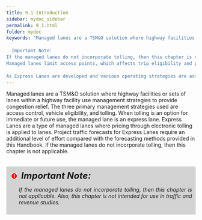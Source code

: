 ```yaml
---
title: 9.1 Introduction
sidebar: mydoc_sidebar
permalink: 9_1.html
folder: mydoc
keywords: "Managed lanes are a TSM&O solution where highway facilities or sets of lanes within a highway facility use management strategies to provide congestion relief. The three primary management strategies used are access control, vehicle eligibility, and tolling. When tolling is an option for immediate or future use, the managed lane is an express lane. Express Lanes are a type of managed lanes where pricing through electronic tolling is applied to lanes. Project traffic forecasts for Express Lanes require an additional level of effort compared with the forecasting methods provided in this Handbook. If the managed lanes do not incorporate tolling, then this chapter is not applicable.

  Important Note:
If the managed lanes do not incorporate tolling, then this chapter is not applicable. Also, this chapter is not intended for use in traffic and revenue studies.
Managed lanes limit access points, which affects trip eligibility and potential demand for the facility. In addition, since Express Lanes use tolling to manage congestion, there is varying demand for the facility. As such, Express Lanes traffic cannot be forecasted using a typical project traffic forecast procedure that applies Standard K and D factors to AADTs. This chapter provides general discussions on unique issues in the Express Lanes project development process and offers guidance on the methodologies and processes for project traffic development.

As Express Lanes are developed and various operating strategies are assessed around the state, it is apparent that the complexity of the Express Lanes operations is greater than those of the traditional roadways. FDOT has developed a Managed Lanes Guidebook to provide guidance on the planning and implementation processes of managed lanes projects and associated technical, organizational, and outreach requirements. The intent of this chapter of the Project Traffic Forecasting Handbook is to supplement the FDOT Managed Lanes Guidebook and provide additional guidance on the development of project traffic during the project development process for Express Lanes. This chapter is not intended for use in traffic and revenue studies."
---
```



<style>
  div{text-align: justify;}
</style>


Managed lanes are a TSM&amp;O solution where highway facilities or sets of lanes within a highway facility use management strategies to provide congestion relief. The three primary management strategies used are access control, vehicle eligibility, and tolling. When tolling is an option for immediate or future use, the managed lane is an express lane. Express Lanes are a type of managed lanes where pricing through electronic tolling is applied to lanes. Project traffic forecasts for Express Lanes require an additional level of effort compared with the forecasting methods provided in this Handbook. If the managed lanes do not incorporate tolling, then this chapter is not applicable.

<div style="background:#D3D3D3; padding: 0.6rem; margin: 2rem 0">
<img src="images/RedWarning.png" style="max-width: 3%; margin-left:4px; "><font size = 5><b><i>&nbsp;&nbsp;Important Note:</i></b></font>
<ul><i>If the managed lanes do not incorporate tolling, then this chapter is not applicable.
Also, this chapter is not intended for use in traffic and revenue studies.</i></ul>
</div>